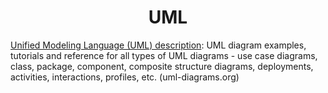 

<h1 align="center">UML</h1>



[Unified Modeling Language (UML) description](https://www.uml-diagrams.org/):  UML diagram examples, tutorials and reference for all types of UML diagrams - use case diagrams, class, package, component, composite structure diagrams, deployments, activities, interactions, profiles, etc. (uml-diagrams.org)